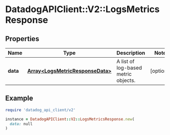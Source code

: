 # DatadogAPIClient::V2::LogsMetricsResponse

## Properties

| Name     | Type                                                                 | Description                         | Notes      |
| -------- | -------------------------------------------------------------------- | ----------------------------------- | ---------- |
| **data** | [**Array&lt;LogsMetricResponseData&gt;**](LogsMetricResponseData.md) | A list of log-based metric objects. | [optional] |

## Example

```ruby
require 'datadog_api_client/v2'

instance = DatadogAPIClient::V2::LogsMetricsResponse.new(
  data: null
)
```
